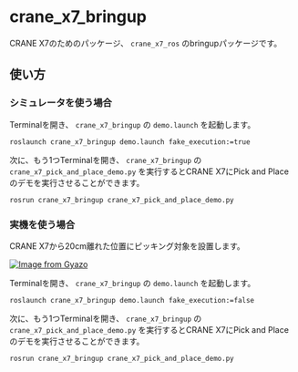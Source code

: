# crane_x7_bringup

CRANE X7のためのパッケージ、 `crane_x7_ros` のbringupパッケージです。

## 使い方

### シミュレータを使う場合

Terminalを開き、 `crane_x7_bringup` の `demo.launch` を起動します。

```
roslaunch crane_x7_bringup demo.launch fake_execution:=true
```

次に、もう1つTerminalを開き、 `crane_x7_bringup` の `crane_x7_pick_and_place_demo.py` を実行するとCRANE X7にPick and Placeのデモを実行させることができます。
```
rosrun crane_x7_bringup crane_x7_pick_and_place_demo.py
```

### 実機を使う場合

CRANE X7から20cm離れた位置にピッキング対象を設置します。

[![Image from Gyazo](https://i.gyazo.com/3423f79c9edecbf435df3505863ed181.png)](https://gyazo.com/3423f79c9edecbf435df3505863ed181)

Terminalを開き、 `crane_x7_bringup` の `demo.launch` を起動します。

```
roslaunch crane_x7_bringup demo.launch fake_execution:=false
```

次に、もう1つTerminalを開き、 `crane_x7_bringup` の `crane_x7_pick_and_place_demo.py` を実行するとCRANE X7にPick and Placeのデモを実行させることができます。
```
rosrun crane_x7_bringup crane_x7_pick_and_place_demo.py
```